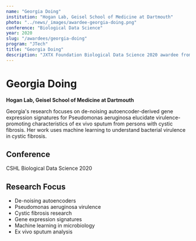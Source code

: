 ```yaml
---
name: "Georgia Doing"
institution: "Hogan Lab, Geisel School of Medicine at Dartmouth"
photo: "../news/_images/awardee-georgia-doing.png"
conference: "Biological Data Science"
year: 2020
slug: "/awardees/georgia-doing"
program: "JTech"
title: "Georgia Doing"
description: "JXTX Foundation Biological Data Science 2020 awardee from Geisel School of Medicine at Dartmouth"
---
```


# Georgia Doing

**Hogan Lab, Geisel School of Medicine at Dartmouth**

Georgia's research focuses on de-noising autoencoder-derived gene expression signatures for Pseudomonas aeruginosa elucidate virulence-promoting characteristics of ex vivo sputum from persons with cystic fibrosis. Her work uses machine learning to understand bacterial virulence in cystic fibrosis.

## Conference
CSHL Biological Data Science 2020

## Research Focus
- De-noising autoencoders
- Pseudomonas aeruginosa virulence
- Cystic fibrosis research
- Gene expression signatures
- Machine learning in microbiology
- Ex vivo sputum analysis